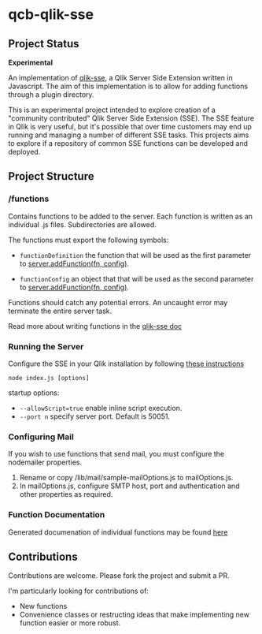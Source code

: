 # qcb-qlik-sse
## Project Status
**Experimental**

An implementation of [qlik-sse](https://github.com/miralemd/qlik-sse), a Qlik Server Side Extension written in Javascript. The aim of this implementation is to allow for adding functions through a plugin directory. 

This is an experimental project intended to explore creation of a "community contributed" Qlik Server Side Extension (SSE). The SSE feature in Qlik is very useful, but it's possible that over time customers may end up running and managing a number of different SSE tasks. This projects aims to explore if a repository of common SSE functions can be developed and deployed.

## Project Structure

### /functions
  
Contains functions to be added to the server. Each function is written as an individual .js files. Subdirectories are allowed. 

The functions must export the following symbols:

* `functionDefinition`  the function that will be used as the first parameter to [server.addFunction(fn, config)](https://github.com/miralemd/qlik-sse/blob/master/docs/api.md).

* `functionConfig` an object that that will be used as the second parameter to [server.addFunction(fn, config)](https://github.com/miralemd/qlik-sse/blob/master/docs/api.md).

Functions should catch any potential errors.  An uncaught error may terminate the entire server task.

Read more about writing functions in the [qlik-sse doc](https://github.com/miralemd/qlik-sse/blob/master/README.md)

### Running the Server
Configure the SSE in your Qlik installation by following [these instructions](https://github.com/qlik-oss/server-side-extension/blob/master/docs/configuration.md)

`node index.js [options]`

startup options:

* `--allowScript=true`  enable inline script execution.
* `--port n`  specify server port. Default is 50051.

### Configuring Mail
If you wish to use functions that send mail, you must configure the nodemailer properties. 
1. Rename or copy /lib/mail/sample-mailOptions.js to mailOptions.js.
2. In mailOptions.js, configure SMTP host, port and authentication and other properties as required. 

### Function Documentation
Generated documenation of individual functions may be found [here](docs/functions.md)

## Contributions
Contributions are welcome. Please fork the project and submit a PR. 

I'm particularly looking for contributions of:
* New functions
* Convenience classes or restructing ideas that make implementing new function easier or more robust.
